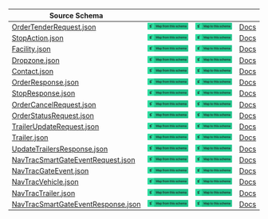 | Source Schema                                                                                                                                    |                                                                                                                                                                                                                                                                                                                                  |                                                                                                                                                                                                                                                                                                                            |                                                       |
| ------------------------------------------------------------------------------------------------------------------------------------------------ | -------------------------------------------------------------------------------------------------------------------------------------------------------------------------------------------------------------------------------------------------------------------------------------------------------------------------------- | -------------------------------------------------------------------------------------------------------------------------------------------------------------------------------------------------------------------------------------------------------------------------------------------------------------------------- | ----------------------------------------------------- |
| [OrderTenderRequest.json](https://raw.githubusercontent.com/Stedi/registry/main/schemas/baton/1.0/OrderTenderRequest.json)                       | [![Map from this schema](/images/MapFromThisSchema.svg)](https://stedi.com/app/mappings/import?name=Mapping%20from%20Baton's%20OrderTenderRequest%20schema&referrer=registry-repo&source_json_schema=https://raw.githubusercontent.com/Stedi/registry/main/schemas/baton/1.0/OrderTenderRequest.json)                       | [![Map to this schema](/images/MapToThisSchema.svg)](https://stedi.com/app/mappings/import?name=Mapping%20to%20Baton's%20OrderTenderRequest%20schema&referrer=registry-repo&target_json_schema=https://raw.githubusercontent.com/Stedi/registry/main/schemas/baton/1.0/OrderTenderRequest.json)                       | [Docs](https://courier.baton.io/api/v1/documentation) |
| [StopAction.json](https://raw.githubusercontent.com/Stedi/registry/main/schemas/baton/1.0/StopAction.json)                                       | [![Map from this schema](/images/MapFromThisSchema.svg)](https://stedi.com/app/mappings/import?name=Mapping%20from%20Baton's%20StopAction%20schema&referrer=registry-repo&source_json_schema=https://raw.githubusercontent.com/Stedi/registry/main/schemas/baton/1.0/StopAction.json)                                       | [![Map to this schema](/images/MapToThisSchema.svg)](https://stedi.com/app/mappings/import?name=Mapping%20to%20Baton's%20StopAction%20schema&referrer=registry-repo&target_json_schema=https://raw.githubusercontent.com/Stedi/registry/main/schemas/baton/1.0/StopAction.json)                                       | [Docs](https://courier.baton.io/api/v1/documentation) |
| [Facility.json](https://raw.githubusercontent.com/Stedi/registry/main/schemas/baton/1.0/Facility.json)                                           | [![Map from this schema](/images/MapFromThisSchema.svg)](https://stedi.com/app/mappings/import?name=Mapping%20from%20Baton's%20Facility%20schema&referrer=registry-repo&source_json_schema=https://raw.githubusercontent.com/Stedi/registry/main/schemas/baton/1.0/Facility.json)                                           | [![Map to this schema](/images/MapToThisSchema.svg)](https://stedi.com/app/mappings/import?name=Mapping%20to%20Baton's%20Facility%20schema&referrer=registry-repo&target_json_schema=https://raw.githubusercontent.com/Stedi/registry/main/schemas/baton/1.0/Facility.json)                                           | [Docs](https://courier.baton.io/api/v1/documentation) |
| [Dropzone.json](https://raw.githubusercontent.com/Stedi/registry/main/schemas/baton/1.0/Dropzone.json)                                           | [![Map from this schema](/images/MapFromThisSchema.svg)](https://stedi.com/app/mappings/import?name=Mapping%20from%20Baton's%20Dropzone%20schema&referrer=registry-repo&source_json_schema=https://raw.githubusercontent.com/Stedi/registry/main/schemas/baton/1.0/Dropzone.json)                                           | [![Map to this schema](/images/MapToThisSchema.svg)](https://stedi.com/app/mappings/import?name=Mapping%20to%20Baton's%20Dropzone%20schema&referrer=registry-repo&target_json_schema=https://raw.githubusercontent.com/Stedi/registry/main/schemas/baton/1.0/Dropzone.json)                                           | [Docs](https://courier.baton.io/api/v1/documentation) |
| [Contact.json](https://raw.githubusercontent.com/Stedi/registry/main/schemas/baton/1.0/Contact.json)                                             | [![Map from this schema](/images/MapFromThisSchema.svg)](https://stedi.com/app/mappings/import?name=Mapping%20from%20Baton's%20Contact%20schema&referrer=registry-repo&source_json_schema=https://raw.githubusercontent.com/Stedi/registry/main/schemas/baton/1.0/Contact.json)                                             | [![Map to this schema](/images/MapToThisSchema.svg)](https://stedi.com/app/mappings/import?name=Mapping%20to%20Baton's%20Contact%20schema&referrer=registry-repo&target_json_schema=https://raw.githubusercontent.com/Stedi/registry/main/schemas/baton/1.0/Contact.json)                                             | [Docs](https://courier.baton.io/api/v1/documentation) |
| [OrderResponse.json](https://raw.githubusercontent.com/Stedi/registry/main/schemas/baton/1.0/OrderResponse.json)                                 | [![Map from this schema](/images/MapFromThisSchema.svg)](https://stedi.com/app/mappings/import?name=Mapping%20from%20Baton's%20OrderResponse%20schema&referrer=registry-repo&source_json_schema=https://raw.githubusercontent.com/Stedi/registry/main/schemas/baton/1.0/OrderResponse.json)                                 | [![Map to this schema](/images/MapToThisSchema.svg)](https://stedi.com/app/mappings/import?name=Mapping%20to%20Baton's%20OrderResponse%20schema&referrer=registry-repo&target_json_schema=https://raw.githubusercontent.com/Stedi/registry/main/schemas/baton/1.0/OrderResponse.json)                                 | [Docs](https://courier.baton.io/api/v1/documentation) |
| [StopResponse.json](https://raw.githubusercontent.com/Stedi/registry/main/schemas/baton/1.0/StopResponse.json)                                   | [![Map from this schema](/images/MapFromThisSchema.svg)](https://stedi.com/app/mappings/import?name=Mapping%20from%20Baton's%20StopResponse%20schema&referrer=registry-repo&source_json_schema=https://raw.githubusercontent.com/Stedi/registry/main/schemas/baton/1.0/StopResponse.json)                                   | [![Map to this schema](/images/MapToThisSchema.svg)](https://stedi.com/app/mappings/import?name=Mapping%20to%20Baton's%20StopResponse%20schema&referrer=registry-repo&target_json_schema=https://raw.githubusercontent.com/Stedi/registry/main/schemas/baton/1.0/StopResponse.json)                                   | [Docs](https://courier.baton.io/api/v1/documentation) |
| [OrderCancelRequest.json](https://raw.githubusercontent.com/Stedi/registry/main/schemas/baton/1.0/OrderCancelRequest.json)                       | [![Map from this schema](/images/MapFromThisSchema.svg)](https://stedi.com/app/mappings/import?name=Mapping%20from%20Baton's%20OrderCancelRequest%20schema&referrer=registry-repo&source_json_schema=https://raw.githubusercontent.com/Stedi/registry/main/schemas/baton/1.0/OrderCancelRequest.json)                       | [![Map to this schema](/images/MapToThisSchema.svg)](https://stedi.com/app/mappings/import?name=Mapping%20to%20Baton's%20OrderCancelRequest%20schema&referrer=registry-repo&target_json_schema=https://raw.githubusercontent.com/Stedi/registry/main/schemas/baton/1.0/OrderCancelRequest.json)                       | [Docs](https://courier.baton.io/api/v1/documentation) |
| [OrderStatusRequest.json](https://raw.githubusercontent.com/Stedi/registry/main/schemas/baton/1.0/OrderStatusRequest.json)                       | [![Map from this schema](/images/MapFromThisSchema.svg)](https://stedi.com/app/mappings/import?name=Mapping%20from%20Baton's%20OrderStatusRequest%20schema&referrer=registry-repo&source_json_schema=https://raw.githubusercontent.com/Stedi/registry/main/schemas/baton/1.0/OrderStatusRequest.json)                       | [![Map to this schema](/images/MapToThisSchema.svg)](https://stedi.com/app/mappings/import?name=Mapping%20to%20Baton's%20OrderStatusRequest%20schema&referrer=registry-repo&target_json_schema=https://raw.githubusercontent.com/Stedi/registry/main/schemas/baton/1.0/OrderStatusRequest.json)                       | [Docs](https://courier.baton.io/api/v1/documentation) |
| [TrailerUpdateRequest.json](https://raw.githubusercontent.com/Stedi/registry/main/schemas/baton/1.0/TrailerUpdateRequest.json)                   | [![Map from this schema](/images/MapFromThisSchema.svg)](https://stedi.com/app/mappings/import?name=Mapping%20from%20Baton's%20TrailerUpdateRequest%20schema&referrer=registry-repo&source_json_schema=https://raw.githubusercontent.com/Stedi/registry/main/schemas/baton/1.0/TrailerUpdateRequest.json)                   | [![Map to this schema](/images/MapToThisSchema.svg)](https://stedi.com/app/mappings/import?name=Mapping%20to%20Baton's%20TrailerUpdateRequest%20schema&referrer=registry-repo&target_json_schema=https://raw.githubusercontent.com/Stedi/registry/main/schemas/baton/1.0/TrailerUpdateRequest.json)                   | [Docs](https://courier.baton.io/api/v1/documentation) |
| [Trailer.json](https://raw.githubusercontent.com/Stedi/registry/main/schemas/baton/1.0/Trailer.json)                                             | [![Map from this schema](/images/MapFromThisSchema.svg)](https://stedi.com/app/mappings/import?name=Mapping%20from%20Baton's%20Trailer%20schema&referrer=registry-repo&source_json_schema=https://raw.githubusercontent.com/Stedi/registry/main/schemas/baton/1.0/Trailer.json)                                             | [![Map to this schema](/images/MapToThisSchema.svg)](https://stedi.com/app/mappings/import?name=Mapping%20to%20Baton's%20Trailer%20schema&referrer=registry-repo&target_json_schema=https://raw.githubusercontent.com/Stedi/registry/main/schemas/baton/1.0/Trailer.json)                                             | [Docs](https://courier.baton.io/api/v1/documentation) |
| [UpdateTrailersResponse.json](https://raw.githubusercontent.com/Stedi/registry/main/schemas/baton/1.0/UpdateTrailersResponse.json)               | [![Map from this schema](/images/MapFromThisSchema.svg)](https://stedi.com/app/mappings/import?name=Mapping%20from%20Baton's%20UpdateTrailersResponse%20schema&referrer=registry-repo&source_json_schema=https://raw.githubusercontent.com/Stedi/registry/main/schemas/baton/1.0/UpdateTrailersResponse.json)               | [![Map to this schema](/images/MapToThisSchema.svg)](https://stedi.com/app/mappings/import?name=Mapping%20to%20Baton's%20UpdateTrailersResponse%20schema&referrer=registry-repo&target_json_schema=https://raw.githubusercontent.com/Stedi/registry/main/schemas/baton/1.0/UpdateTrailersResponse.json)               | [Docs](https://courier.baton.io/api/v1/documentation) |
| [NavTracSmartGateEventRequest.json](https://raw.githubusercontent.com/Stedi/registry/main/schemas/baton/1.0/NavTracSmartGateEventRequest.json)   | [![Map from this schema](/images/MapFromThisSchema.svg)](https://stedi.com/app/mappings/import?name=Mapping%20from%20Baton's%20NavTracSmartGateEventRequest%20schema&referrer=registry-repo&source_json_schema=https://raw.githubusercontent.com/Stedi/registry/main/schemas/baton/1.0/NavTracSmartGateEventRequest.json)   | [![Map to this schema](/images/MapToThisSchema.svg)](https://stedi.com/app/mappings/import?name=Mapping%20to%20Baton's%20NavTracSmartGateEventRequest%20schema&referrer=registry-repo&target_json_schema=https://raw.githubusercontent.com/Stedi/registry/main/schemas/baton/1.0/NavTracSmartGateEventRequest.json)   | [Docs](https://courier.baton.io/api/v1/documentation) |
| [NavTracGateEvent.json](https://raw.githubusercontent.com/Stedi/registry/main/schemas/baton/1.0/NavTracGateEvent.json)                           | [![Map from this schema](/images/MapFromThisSchema.svg)](https://stedi.com/app/mappings/import?name=Mapping%20from%20Baton's%20NavTracGateEvent%20schema&referrer=registry-repo&source_json_schema=https://raw.githubusercontent.com/Stedi/registry/main/schemas/baton/1.0/NavTracGateEvent.json)                           | [![Map to this schema](/images/MapToThisSchema.svg)](https://stedi.com/app/mappings/import?name=Mapping%20to%20Baton's%20NavTracGateEvent%20schema&referrer=registry-repo&target_json_schema=https://raw.githubusercontent.com/Stedi/registry/main/schemas/baton/1.0/NavTracGateEvent.json)                           | [Docs](https://courier.baton.io/api/v1/documentation) |
| [NavTracVehicle.json](https://raw.githubusercontent.com/Stedi/registry/main/schemas/baton/1.0/NavTracVehicle.json)                               | [![Map from this schema](/images/MapFromThisSchema.svg)](https://stedi.com/app/mappings/import?name=Mapping%20from%20Baton's%20NavTracVehicle%20schema&referrer=registry-repo&source_json_schema=https://raw.githubusercontent.com/Stedi/registry/main/schemas/baton/1.0/NavTracVehicle.json)                               | [![Map to this schema](/images/MapToThisSchema.svg)](https://stedi.com/app/mappings/import?name=Mapping%20to%20Baton's%20NavTracVehicle%20schema&referrer=registry-repo&target_json_schema=https://raw.githubusercontent.com/Stedi/registry/main/schemas/baton/1.0/NavTracVehicle.json)                               | [Docs](https://courier.baton.io/api/v1/documentation) |
| [NavTracTrailer.json](https://raw.githubusercontent.com/Stedi/registry/main/schemas/baton/1.0/NavTracTrailer.json)                               | [![Map from this schema](/images/MapFromThisSchema.svg)](https://stedi.com/app/mappings/import?name=Mapping%20from%20Baton's%20NavTracTrailer%20schema&referrer=registry-repo&source_json_schema=https://raw.githubusercontent.com/Stedi/registry/main/schemas/baton/1.0/NavTracTrailer.json)                               | [![Map to this schema](/images/MapToThisSchema.svg)](https://stedi.com/app/mappings/import?name=Mapping%20to%20Baton's%20NavTracTrailer%20schema&referrer=registry-repo&target_json_schema=https://raw.githubusercontent.com/Stedi/registry/main/schemas/baton/1.0/NavTracTrailer.json)                               | [Docs](https://courier.baton.io/api/v1/documentation) |
| [NavTracSmartGateEventResponse.json](https://raw.githubusercontent.com/Stedi/registry/main/schemas/baton/1.0/NavTracSmartGateEventResponse.json) | [![Map from this schema](/images/MapFromThisSchema.svg)](https://stedi.com/app/mappings/import?name=Mapping%20from%20Baton's%20NavTracSmartGateEventResponse%20schema&referrer=registry-repo&source_json_schema=https://raw.githubusercontent.com/Stedi/registry/main/schemas/baton/1.0/NavTracSmartGateEventResponse.json) | [![Map to this schema](/images/MapToThisSchema.svg)](https://stedi.com/app/mappings/import?name=Mapping%20to%20Baton's%20NavTracSmartGateEventResponse%20schema&referrer=registry-repo&target_json_schema=https://raw.githubusercontent.com/Stedi/registry/main/schemas/baton/1.0/NavTracSmartGateEventResponse.json) | [Docs](https://courier.baton.io/api/v1/documentation) |
